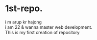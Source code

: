 # 1st-repo.
i m arup kr hajong <br/>
i am 22 & wanna master web development.<br/>
This is my first creation of repository
